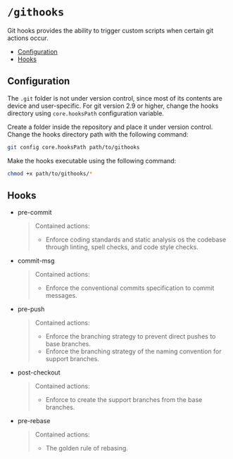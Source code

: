 # `/githooks`

Git hooks provides the ability to trigger custom scripts when certain git actions occur.

- [Configuration](#configuration)
- [Hooks](#hooks)

## Configuration

The `.git` folder is not under version control, since most of its contents are device and user-specific. For git version 2.9 or higher, change the hooks directory using `core.hooksPath` configuration variable.

Create a folder inside the repository and place it under version control. Change the hooks directory path with the following command:

```bash
git config core.hooksPath path/to/githooks
```

Make the hooks executable using the following command:

```bash
chmod +x path/to/githooks/*
```

## Hooks

- pre-commit
  > Contained actions:
  >
  > - Enforce coding standards and static analysis os the codebase through linting, spell checks, and code style checks.

- commit-msg
  > Contained actions:
  >
  > - Enforce the conventional commits specification to commit messages.

- pre-push
  > Contained actions:
  >
  > - Enforce the branching strategy to prevent direct pushes to base branches.
  > - Enforce the branching strategy of the naming convention for support branches.

- post-checkout
  > Contained actions:
  >
  > - Enforce to create the support branches from the base branches.

- pre-rebase
  > Contained actions:
  >
  > - The golden rule of rebasing.
